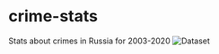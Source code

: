 # crime-stats
Stats about crimes in Russia for 2003-2020
![Dataset](https://www.kaggle.com/datasets/tsarkov90/crime-in-russia-20032020)
